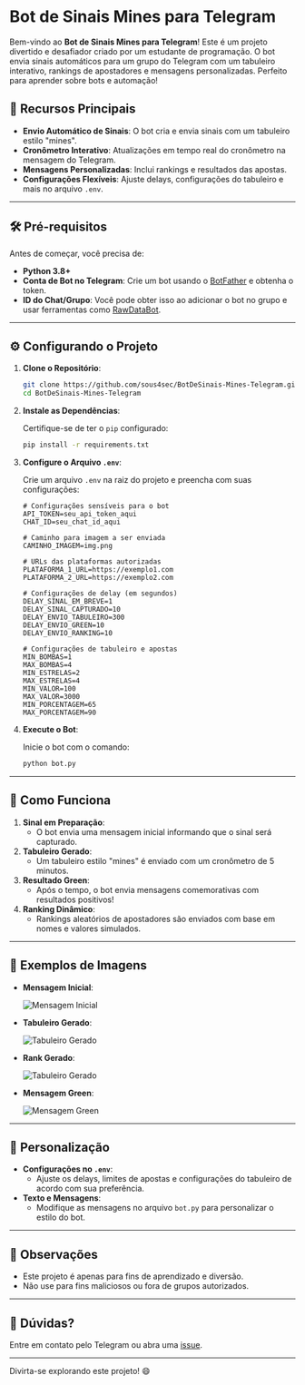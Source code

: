 # Bot de Sinais Mines para Telegram

Bem-vindo ao **Bot de Sinais Mines para Telegram**! Este é um projeto divertido e desafiador criado por um estudante de programação. O bot envia sinais automáticos para um grupo do Telegram com um tabuleiro interativo, rankings de apostadores e mensagens personalizadas. Perfeito para aprender sobre bots e automação!

## 🚀 Recursos Principais

- **Envio Automático de Sinais**: O bot cria e envia sinais com um tabuleiro estilo "mines".
- **Cronômetro Interativo**: Atualizações em tempo real do cronômetro na mensagem do Telegram.
- **Mensagens Personalizadas**: Inclui rankings e resultados das apostas.
- **Configurações Flexíveis**: Ajuste delays, configurações do tabuleiro e mais no arquivo `.env`.

---

## 🛠️ Pré-requisitos

Antes de começar, você precisa de:

- **Python 3.8+**
- **Conta de Bot no Telegram**: Crie um bot usando o [BotFather](https://core.telegram.org/bots#botfather) e obtenha o token.
- **ID do Chat/Grupo**: Você pode obter isso ao adicionar o bot no grupo e usar ferramentas como [RawDataBot](https://t.me/RawDataBot).

---

## ⚙️ Configurando o Projeto

1. **Clone o Repositório**:

   ```bash
   git clone https://github.com/sous4sec/BotDeSinais-Mines-Telegram.git
   cd BotDeSinais-Mines-Telegram
   ```

2. **Instale as Dependências**:

   Certifique-se de ter o `pip` configurado:

   ```bash
   pip install -r requirements.txt
   ```

3. **Configure o Arquivo `.env`**:

   Crie um arquivo `.env` na raiz do projeto e preencha com suas configurações:

   ```env
   # Configurações sensíveis para o bot
   API_TOKEN=seu_api_token_aqui
   CHAT_ID=seu_chat_id_aqui

   # Caminho para imagem a ser enviada
   CAMINHO_IMAGEM=img.png

   # URLs das plataformas autorizadas
   PLATAFORMA_1_URL=https://exemplo1.com
   PLATAFORMA_2_URL=https://exemplo2.com

   # Configurações de delay (em segundos)
   DELAY_SINAL_EM_BREVE=1
   DELAY_SINAL_CAPTURADO=10
   DELAY_ENVIO_TABULEIRO=300
   DELAY_ENVIO_GREEN=10
   DELAY_ENVIO_RANKING=10

   # Configurações de tabuleiro e apostas
   MIN_BOMBAS=1
   MAX_BOMBAS=4
   MIN_ESTRELAS=2
   MAX_ESTRELAS=4
   MIN_VALOR=100
   MAX_VALOR=3000
   MIN_PORCENTAGEM=65
   MAX_PORCENTAGEM=90
   ```

4. **Execute o Bot**:

   Inicie o bot com o comando:

   ```bash
   python bot.py
   ```

---

## 🌟 Como Funciona

1. **Sinal em Preparação**:
   - O bot envia uma mensagem inicial informando que o sinal será capturado.
2. **Tabuleiro Gerado**:
   - Um tabuleiro estilo "mines" é enviado com um cronômetro de 5 minutos.
3. **Resultado Green**:
   - Após o tempo, o bot envia mensagens comemorativas com resultados positivos!
4. **Ranking Dinâmico**:
   - Rankings aleatórios de apostadores são enviados com base em nomes e valores simulados.

---

## 📸 Exemplos de Imagens

- **Mensagem Inicial**:

  ![Mensagem Inicial](images/mensagem_inicial.png)

- **Tabuleiro Gerado**:

  ![Tabuleiro Gerado](images/tabuleiro.png)

- **Rank Gerado**:

  ![Tabuleiro Gerado](images/tabuleiro.png)

- **Mensagem Green**:

  ![Mensagem Green](images/mensagem_green.png)

---

## 🔧 Personalização

- **Configurações no `.env`**:
  - Ajuste os delays, limites de apostas e configurações do tabuleiro de acordo com sua preferência.
- **Texto e Mensagens**:
  - Modifique as mensagens no arquivo `bot.py` para personalizar o estilo do bot.

---

## 🚨 Observações

- Este projeto é apenas para fins de aprendizado e diversão.
- Não use para fins maliciosos ou fora de grupos autorizados.

---

## 💬 Dúvidas?

Entre em contato pelo Telegram ou abra uma [issue](https://github.com/sous4sec/BotDeSinais-Mines-Telegram/issues).

---

Divirta-se explorando este projeto! 😄

